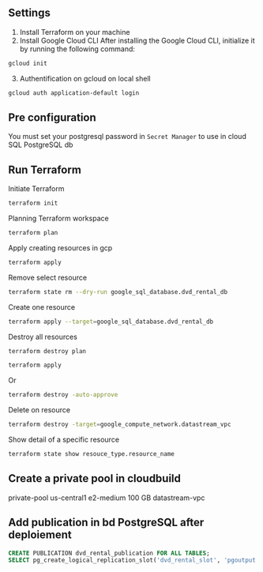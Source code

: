 



## Settings
1. Install Terraform on your machine
2. Install Google Cloud CLI
After installing the Google Cloud CLI, initialize it by running the following command:
```bash
gcloud init
```
3. Authentification on gcloud on local shell

``` bash
gcloud auth application-default login
```

## Pre configuration
You must set your postgresql password in `Secret Manager` to use in cloud SQL PostgreSQL db

## Run Terraform



Initiate Terraform
```bash
terraform init
```

Planning Terraform workspace
```bash
terraform plan
```

Apply creating resources in gcp
```bash
terraform apply
```

Remove select resource
```bash
terraform state rm --dry-run google_sql_database.dvd_rental_db
```

Create one resource
```bash
terraform apply --target=google_sql_database.dvd_rental_db
```


Destroy all resources
```bash
terraform destroy plan
```

```bash
terraform apply
```

Or 
```bash
terraform destroy -auto-approve
```

Delete on resource
 
```bash
terraform destroy -target=google_compute_network.datastream_vpc
```


Show detail of a specific resource
```bash
terraform state show resouce_type.resource_name
```


## Create a private pool in cloudbuild

private-pool	us-central1	e2-medium	100 GB	datastream-vpc

## Add publication in bd PostgreSQL after deploiement

```sql
CREATE PUBLICATION dvd_rental_publication FOR ALL TABLES;
SELECT pg_create_logical_replication_slot('dvd_rental_slot', 'pgoutput');
```
